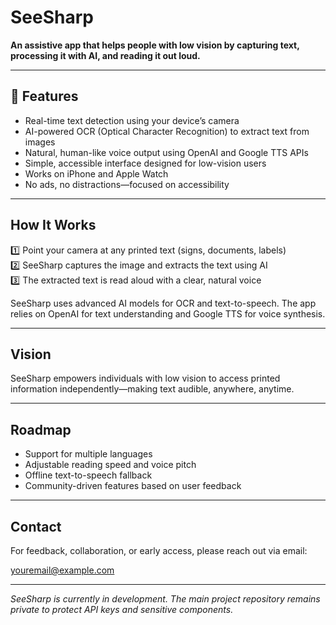 # SeeSharp

**An assistive app that helps people with low vision by capturing text, processing it with AI, and reading it out loud.**

---

## 🚀 Features

- Real-time text detection using your device’s camera
- AI-powered OCR (Optical Character Recognition) to extract text from images
- Natural, human-like voice output using OpenAI and Google TTS APIs
- Simple, accessible interface designed for low-vision users
- Works on iPhone and Apple Watch
- No ads, no distractions—focused on accessibility

---

## How It Works

1️⃣ Point your camera at any printed text (signs, documents, labels)  
2️⃣ SeeSharp captures the image and extracts the text using AI  
3️⃣ The extracted text is read aloud with a clear, natural voice  

SeeSharp uses advanced AI models for OCR and text-to-speech. The app relies on OpenAI for text understanding and Google TTS for voice synthesis.

---

## Vision

SeeSharp empowers individuals with low vision to access printed information independently—making text audible, anywhere, anytime.

---

## Roadmap

- Support for multiple languages
- Adjustable reading speed and voice pitch
- Offline text-to-speech fallback
- Community-driven features based on user feedback

---

## Contact

For feedback, collaboration, or early access, please reach out via email:

[youremail@example.com](mailto:stash@septagon.co.nz)

---

*SeeSharp is currently in development. The main project repository remains private to protect API keys and sensitive components.*

